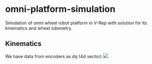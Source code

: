 # omni-platform-simulation
Simulation of omni wheel robot platform in V-Rep with solution for its kinematics and wheel odometry.
## Kinematics
We have data from encoders as *dq* (4d vector)
<img src="https://render.githubusercontent.com/render/math?math=\frac{e^{i \pi}}{12} = -1">.